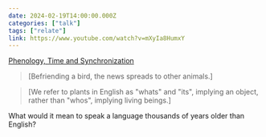 ```yaml
---
date: 2024-02-19T14:00:00.000Z
categories: ["talk"]
tags: ["relate"]
link: https://www.youtube.com/watch?v=mXyIa8HumxY
---
```

[Phenology, Time and Synchronization](https://www.youtube.com/watch?v=mXyIa8HumxY)

> [Befriending a bird, the news spreads to other animals.]

> [We refer to plants in English as "whats" and "its", implying an object, rather than "whos", implying living beings.]

What would it mean to speak a language thousands of years older than English?

